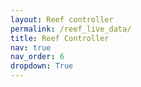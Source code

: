 ```yaml
---
layout: Reef controller
permalink: /reef_live_data/
title: Reef Controller
nav: true
nav_order: 6
dropdown: True
---
```

